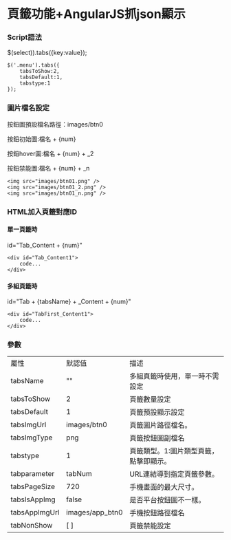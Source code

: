 # 頁籤功能+AngularJS抓json顯示

### Script語法
$(select)).tabs({key:value});
<pre>
<code>$('.menu').tabs({
    tabsToShow:2,
    tabsDefault:1,
    tabstype:1
});</code>
</pre>

### 圖片檔名設定
按鈕圖預設檔名路徑：images/btn0

按鈕初始圖:檔名 + {num}

按鈕hover圖:檔名 + {num} + _2

按鈕禁能圖:檔名 + {num} + _n
<pre>
<code>&lt;img src="images/btn01.png" /&gt;</code>
<code>&lt;img src="images/btn01_2.png" /&gt;</code>
<code>&lt;img src="images/btn01_n.png" /&gt;</code>
</pre>


### HTML加入頁籤對應ID
#### 單一頁籤時
id="Tab_Content + {num}"
<pre><code>&lt;div id="Tab_Content1"&gt;
    code...
&lt;/div&gt;</code></pre>

#### 多組頁籤時
id="Tab + {tabsName} + _Content + {num}"
<pre><code>&lt;div id="TabFirst_Content1"&gt;
    code...
&lt;/div&gt;</code></pre>


### 參數
<table>
    <tr>
        <td>屬性</td>
        <td>默認值</td>
        <td>描述</td>
    </tr>
    <tr>
        <td>tabsName</td>
        <td>""</td>
        <td>多組頁籤時使用，單一時不需設定</td>
    </tr>
    <tr>
        <td>tabsToShow</td>
        <td>2</td>
        <td>頁籤數量設定</td>
    </tr>
    <tr>
        <td>tabsDefault</td>
        <td>1</td>
        <td>頁籤預設顯示設定</td>
    </tr>
    <tr>
        <td>tabsImgUrl</td>
        <td>images/btn0</td>
        <td>頁籤圖片路徑檔名。</td>
    </tr>
    <tr>
        <td>tabsImgType</td>
        <td>png</td>
        <td>頁籤按鈕圖副檔名</td>
    </tr>
    <tr>
        <td>tabstype</td>
        <td>1</td>
        <td>頁籤類型。1:圖片類型頁籤，點擊即顯示。</td>
    </tr>
    <tr>
        <td>tabparameter</td>
        <td>tabNum</td>
        <td>URL連結導到指定頁籤參數。</td>
    </tr>
    <tr>
        <td>tabsPageSize</td>
        <td>720</td>
        <td>手機畫面的最大尺寸。</td>
    </tr>
    <tr>
        <td>tabsIsAppImg</td>
        <td>false</td>
        <td>是否平台按鈕圖不一樣。</td>
    </tr>
    <tr>
        <td>tabsAppImgUrl</td>
        <td>images/app_btn0</td>
        <td>手機按鈕路徑檔名</td>
    </tr>
    <tr>
        <td>tabNonShow</td>
        <td>[ ]</td>
        <td>頁籤禁能設定</td>
    </tr>
</table>
